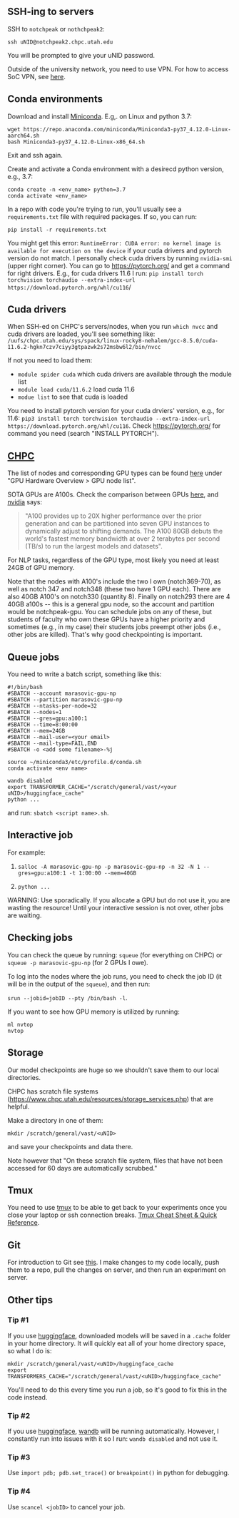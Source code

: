 ## SSH-ing to servers

SSH to `notchpeak` or `nothchpeak2`: 
```
ssh uNID@notchpeak2.chpc.utah.edu
```

You will be prompted to give your uNID password. 

Outside of the university network, you need to use VPN. For how to access SoC VPN, see [here](https://support.cs.utah.edu/index.php/misc/30-pa-vpn-setup#:~:text=Accessing%20the%20School%20of%20Computing's,Active%20Directory%20username%20and%20password).

## Conda environments  

Download and install [Miniconda](https://docs.conda.io/en/latest/miniconda.html#linux-installers). E.g,. on Linux and python 3.7:

```
wget https://repo.anaconda.com/miniconda/Miniconda3-py37_4.12.0-Linux-aarch64.sh
bash Miniconda3-py37_4.12.0-Linux-x86_64.sh
```

Exit and ssh again.

Create and activate a Conda environment with a desirecd python version, e.g., 3.7: 

```
conda create -n <env_name> python=3.7
conda activate <env_name>
```

In a repo with code you're trying to run, you'll usually see a `requirements.txt` file with required packages. If so, you can run: 
```
pip install -r requirements.txt
```

You might get this error: `RuntimeError: CUDA error: no kernel image is available for execution on the device` if your cuda drivers and pytorch version do not match. I personally check cuda drivers by running `nvidia-smi` (upper right corner). You can go to https://pytorch.org/ and get a command for right drivers. E.g., for cuda drivers 11.6 I run: `pip install torch torchvision torchaudio --extra-index-url https://download.pytorch.org/whl/cu116`/

## Cuda drivers 

When SSH-ed on CHPC's servers/nodes, when you run 
`which nvcc` and cuda drivers are loaded, you'll see something like: `/uufs/chpc.utah.edu/sys/spack/linux-rocky8-nehalem/gcc-8.5.0/cuda-11.6.2-hgkn7czv7ciyy3gtpazwk2s72msbw6l2/bin/nvcc`

If not you need to load them: 
* `module spider cuda` which cuda drivers are available through the module list 
* `module load cuda/11.6.2` load cuda 11.6
* `modue list` to see that cuda is loaded 

You need to install pytorch version for your cuda drviers' version, e.g., for 11.6: 
`pip3 install torch torchvision torchaudio --extra-index-url https://download.pytorch.org/whl/cu116`. Check https://pytorch.org/ for command you need (search "INSTALL PYTORCH").

## [CHPC](https://www.chpc.utah.edu/documentation/index.php) 

The list of nodes and corresponding GPU types can be found [here](https://www.chpc.utah.edu/documentation/guides/gpus-accelerators.php) under "GPU Hardware Overview > GPU node list". 

SOTA GPUs are A100s. Check the comparison between GPUs [here](https://lambdalabs.com/gpu-benchmarks), and [nvidia](https://www.nvidia.com/en-us/data-center/a100/) says: 
> "A100 provides up to 20X higher performance over the prior generation and can be partitioned into seven GPU instances to dynamically adjust to shifting demands. The A100 80GB debuts the world's fastest memory bandwidth at over 2 terabytes per second (TB/s) to run the largest models and datasets". 

For NLP tasks, regardless of the GPU type, most likely you need at least 24GB of GPU memory.

Note that the nodes with A100's include the two I own (notch369-70), as well as notch 347 and notch348 (these two have 1 GPU each). There are also 40GB A100's on notch330 (quantity 8). Finally on notch293 there are 4 40GB a100s -- this is a general gpu node, so the account and partition would be notchpeak-gpu. You can schedule jobs on any of these, but students of faculty who own these GPUs have a higher priority and sometimes (e.g., in my case) their students jobs preempt other jobs (i.e., other jobs are killed). That's why good checkpointing is important.  

## Queue jobs 
You need to write a batch script, something like this:

```
#!/bin/bash
#SBATCH --account marasovic-gpu-np
#SBATCH --partition marasovic-gpu-np
#SBATCH --ntasks-per-node=32
#SBATCH --nodes=1
#SBATCH --gres=gpu:a100:1
#SBATCH --time=8:00:00
#SBATCH --mem=24GB
#SBATCH --mail-user=<your email>
#SBATCH --mail-type=FAIL,END
#SBATCH -o <add some filename>-%j

source ~/miniconda3/etc/profile.d/conda.sh
conda activate <env name>

wandb disabled 
export TRANSFORMER_CACHE="/scratch/general/vast/<your uNID>/huggingface_cache"
python ... 
```
and run: `sbatch <script name>.sh`.

## Interactive job 

For example: 

1. `salloc -A marasovic-gpu-np -p marasovic-gpu-np -n 32 -N 1 --gres=gpu:a100:1 -t 1:00:00 --mem=40GB` 

2. `python ...`

WARNING: Use sporadically. If you allocate a GPU but do not use it, you are wasting the resource! Until your interactive session is not over, other jobs are waiting. 

## Checking jobs 

You can check the queue by running: `squeue` (for everything on CHPC) or `squeue -p marasovic-gpu-np` (for 2 GPUs I owe).

To log into the nodes where the job runs, you need to check the job ID (it will be in the output of the `squeue`), and then run: 

`srun --jobid=jobID --pty /bin/bash -l`.

If you want to see how GPU memory is utilized by running: 

```
ml nvtop 
nvtop
```

## Storage 

Our model checkpoints are huge so we shouldn't save them to our local directories. 

CHPC has scratch file systems (https://www.chpc.utah.edu/resources/storage_services.php) that are helpful. 

Make a directory in one of them: 

`mkdir /scratch/general/vast/<uNID>` 

and save your checkpoints and data there. 

Note however that "On these scratch file system, files that have not been accessed for 60 days are automatically scrubbed." 

## Tmux 

You need to use [tmux](https://github.com/tmux/tmux/wiki) to be able to get back to your experiments once you close your laptop or ssh connection breaks. [Tmux Cheat Sheet & Quick Reference](https://tmuxcheatsheet.com/). 

## Git 

For introduction to Git see [this](https://missing.csail.mit.edu/2020/version-control/). I make changes to my code locally, push them to a repo, pull the changes on server, and then run an experiment on server. 

## Other tips 

### Tip #1
If you use [huggingface](https://huggingface.co/course/chapter1/1), downloaded models will be saved in a `.cache` folder in your home directory. It will quickly eat all of your home directory space, so what I do is: 

```
mkdir /scratch/general/vast/<uNID>/huggingface_cache
export TRANSFORMERS_CACHE="/scratch/general/vast/<uNID>/huggingface_cache"
```

You'll need to do this every time you run a job, so it's good to fix this in the code instead.

### Tip #2

If you use [huggingface](https://huggingface.co/course/chapter1/1), [wandb](https://wandb.ai/site) will be running automatically. However, I constantly run into issues with it so I run: 
`wandb disabled` and not use it.

### Tip #3

Use `import pdb; pdb.set_trace()` or `breakpoint()` in python for debugging. 

### Tip #4 

Use `scancel <jobID>` to cancel your job.